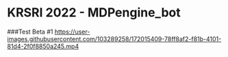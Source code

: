 # KRSRI 2022 - MDPengine_bot

###Test Beta #1
https://user-images.githubusercontent.com/103289258/172015409-78ff8af2-f81b-4101-81d4-2f0f8850a245.mp4
